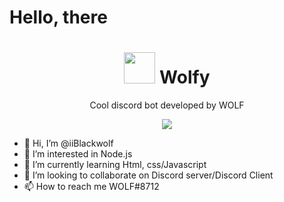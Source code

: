 # Hello, there

<h1 align="center"> <img src='https://cdn.discordapp.com/avatars/821655420410003497/9633a398fbdb33906862000c39d813cd.png?v=1' height='50' top="10"> Wolfy</h1>

<p align="center"> Cool discord bot developed by WOLF </p>

<p align="center">
    <img src="https://forthebadge.com/images/badges/made-with-javascript.svg"/>
</p>

- 👋 Hi, I’m @iiBlackwolf
- 👀 I’m interested in Node.js
- 🌱 I’m currently learning Html, css/Javascript
- 💞️ I’m looking to collaborate on Discord server/Discord Client
- 📫 How to reach me WOLF#8712

<!---
iiBlackwolf/iiBlackwolf is a ✨ special ✨ repository because its `README.md` (this file) appears on your GitHub profile.
You can click the Preview link to take a look at your changes.
--->
